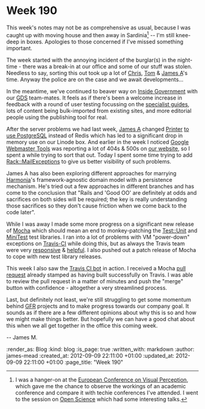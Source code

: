 Week 190
========

This week's notes may not be as comprehensive as usual, because I was caught up with moving house and then away in Sardinia[^sardinia] -- I'm still knee-deep in boxes. Apologies to those concerned if I've missed something important.

The week started with the annoying incident of the burglar(s) in the night-time - there was a break-in at our office and some of our stuff was stolen. Needless to say, sorting this out took up a lot of [Chris][], [Tom][] & [James A][]'s time. Anyway the police are on the case and we await developments...

In the meantime, we've continued to beaver way on [Inside Government][] with our [GDS][] team-mates. It feels as if there's been a welcome increase in feedback with a round of user testing focussing on the [specialist guides][], lots of content being bulk-imported from existing sites, and more editorial people using the publishing tool for real.

After the server problems we had last week, [James A][] changed [Printer][] [to use PostgreSQL][use-postgres] instead of Redis which has led to a significant drop in memory use on our Linode box. And earlier in the week I noticed [Google Webmaster Tools][] was reporting a lot of 404s & 500s on [our website](/), so I spent a while trying to sort that out. Today I spent some time trying to add [Rack::MailExceptions][] to give us better visibility of such problems.

James A has also been exploring different approaches for marrying [Harmonia][]'s framework-agnostic domain model with a persistence mechanism. He's tried out a few approaches in different branches and has come to the conclusion that "Rails and 'Good OO' are definitely at odds and sacrifices on both sides will be required; the key is really understanding those sacrifices so they don't cause friction when we come back to the code later".

While I was away I made some more progress on a significant new release of [Mocha] which should mean an end to monkey-patching the [Test::Unit][] and [MiniTest][] test libraries. I ran into a lot of problems with VM "power-down" exceptions on [Travis-CI][] while doing this, but as always the Travis team were very [responsive][] & [helpful][]. I also pushed out a patch release of Mocha to cope with new test library releases.

This week I also saw the [Travis CI bot][] in action. I received a Mocha [pull request][] already stamped as having built successfully on Travis. I was able to review the pull request in a matter of minutes and push the "merge" button with confidence - altogether a very streamlined process.

Last, but definitely not least, we're still struggling to get some momentum behind [GFR](/) projects and to make progress towards our company goal. It sounds as if there are a few different opinions about why this is so and how we might make things better. But hopefully we can have a good chat about this when we all get together in the office this coming week.

-- James M.

[^sardinia]: I was a hanger-on at the [European Conference on Visual Perception][ECVP], which gave me the chance to observe the workings of an academic conference and compare it with techie conferences I've attended. I went to the session on [Open Science][] which had some interesting talks.

[Chris]: /chris-roos
[Tom]: /tom-ward
[Inside Government]: http://inside-inside-gov.tumblr.com/
[GDS]: http://digital.cabinetoffice.gov.uk/
[specialist guides]: https://www.gov.uk/specialist
[James A]: /james-adam
[Printer]: /printer
[use-postgres]: https://github.com/freerange/printer/commit/4c53a2dbc36572631f7386fb55c9334ae882215e
[Harmonia]: http://github.com/freerange/harmonia
[Google Webmaster Tools]: https://www.google.com/webmasters/tools
[Rack::MailExceptions]: https://github.com/rack/rack-contrib/blob/master/lib/rack/contrib/mailexceptions.rb
[Mocha]: https://mocha.jamesmead.org
[Test::Unit]: https://github.com/test-unit/test-unit
[MiniTest]: https://github.com/seattlerb/minitest
[Travis-CI]: http://travis-ci.org
[responsive]: https://twitter.com/travisci/status/243277263091671040
[helpful]: https://twitter.com/travisci/status/243030960671707136
[Travis CI bot]: https://github.com/travisbot
[pull request]: https://github.com/freerange/mocha/pull/101
[ECVP]: http://ecvp2012.uniss.it/
[Open Science]: http://openscience.org

:render_as: Blog
:kind: blog
:is_page: true
:written_with: markdown
:author: james-mead
:created_at: 2012-09-09 22:11:00 +01:00
:updated_at: 2012-09-09 22:11:00 +01:00
:page_title: "Week 190"
